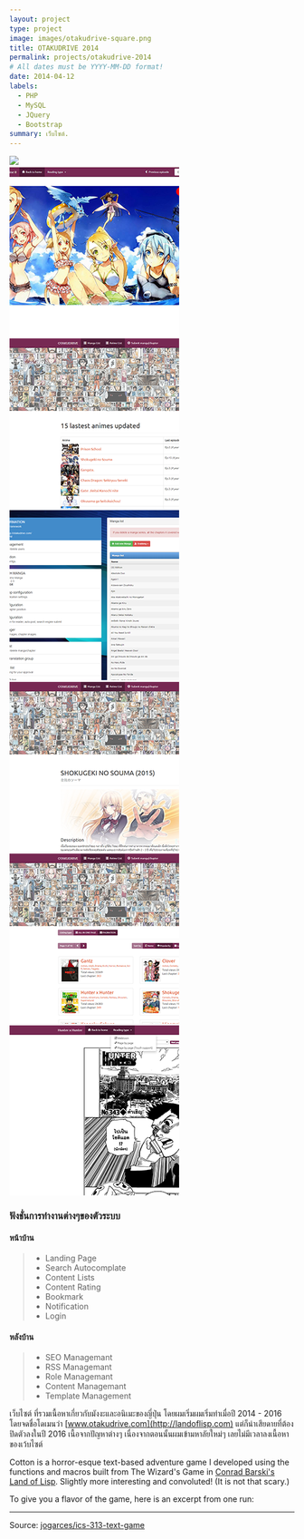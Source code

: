 ```yaml
---
layout: project
type: project
image: images/otakudrive-square.png
title: OTAKUDRIVE 2014
permalink: projects/otakudrive-2014
# All dates must be YYYY-MM-DD format!
date: 2014-04-12
labels:
  - PHP
  - MySQL
  - JQuery
  - Bootstrap
summary: เว็บไซต์.
---
```


<img class="ui image" src="{{ site.baseurl }}/images/cotton-header.png">

<div class="ui small rounded images">
  <a href="../images/otakudrive-2014/full-0001.png">
    <img class="ui image" src="../images/otakudrive-2014/thumbnail-0001.png">
  </a>
  <a href="../images/otakudrive-2014/full-0002.png">
    <img class="ui image" src="../images/otakudrive-2014/thumbnail-0002.png">  
  </a>
  <a href="../images/otakudrive-2014/full-0003.png">
    <img class="ui image" src="../images/otakudrive-2014/thumbnail-0003.png">
  </a>
  <a href="../images/otakudrive-2014/full-0004.png">
    <img class="ui image" src="../images/otakudrive-2014/thumbnail-0004.png">
  </a>
  <a href="../images/otakudrive-2014/full-0005.png">
    <img class="ui image" src="../images/otakudrive-2014/thumbnail-0005.png">
  </a>
  <a href="../images/otakudrive-2014/full-0006.png">
    <img class="ui image" src="../images/otakudrive-2014/thumbnail-0006.png">
  </a>
</div>

### ฟังชั่นการทำงานต่างๆของตัวระบบ
  
  #### หน้าบ้าน
  > * Landing Page
  > * Search Autocomplate
  > * Content Lists
  > * Content Rating
  > * Bookmark
  > * Notification
  > * Login

  #### หลังบ้าน
  > * SEO Managemant
  > * RSS Managemant
  > * Role Managemant
  > * Content Managemant
  > * Template Management

เว็บไซต์ ที่รวมเนื้อหาเกี่ยวกับมังงะและอนิเมะของญี่ปุ่น โดยผมเริ่มผมเริ่มทำเมื่อปี 2014 - 2016 โดยจดชื่อโดเมนว่า [www.otakudrive.com](http://landoflisp.com) แต่ก็น่าเสียดายที่ต้องปิดตัวลงในปี 2016 เนื้อจากปัญหาต่างๆ เนื่องจากตอนนั้นผมเข้ามหาลัยใหม่ๆ เลยไม่มีเวลาลงเนื้อหาของเว้บไซต์

Cotton is a horror-esque text-based adventure game I developed using the functions and macros built from The Wizard's Game in [Conrad Barski's Land of Lisp](http://landoflisp.com/). Slightly more interesting and convoluted! (It is not that scary.)

To give you a flavor of the game, here is an excerpt from one run:


<hr>

Source: <a href="https://github.com/jogarces/ics-313-text-game"><i class="large github icon "></i>jogarces/ics-313-text-game</a>

